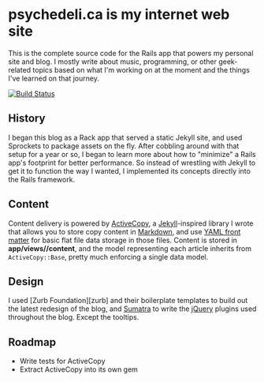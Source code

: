 psychedeli.ca is my internet web site
=====================================

This is the complete source code for the Rails app that powers my
personal site and blog. I mostly write about music, programming, or
other geek-related topics based on what I'm working on at the moment and
the things I've learned on that journey.

[![Build Status](https://secure.travis-ci.org/tubbo/psychedeli.ca.png?branch=master)](http://travis-ci.org/tubbo/psychedeli.ca)

History
-------

I began this blog as a Rack app that served a static Jekyll site, and
used Sprockets to package assets on the fly. After cobbling around with
that setup for a year or so, I began to learn more about how to
"minimize" a Rails app's footprint for better performance. So instead of
wrestling with Jekyll to get it to function the way I wanted, I
implemented its concepts directly into the Rails framework.

Content
-------

Content delivery is powered by [ActiveCopy][ac], a [Jekyll][jek]-inspired
library I wrote that allows you to store copy content in [Markdown][md],
and use [YAML front matter][yfm] for basic flat file data storage in those
files. Content is stored in **app/views/<your-model>/content**, and the model
representing each article inherits from `ActiveCopy::Base`, pretty much
enforcing a single data model.

Design
------

I used [Zurb Foundation][zurb] and their boilerplate templates to build out
the latest redesign of the blog, and [Sumatra][sum] to write the [jQuery][jq]
plugins used throughout the blog. Except the tooltips.

Roadmap
-------

- Write tests for ActiveCopy
- Extract ActiveCopy into its own gem

[sass]: http://sass-lang.com
[jq]: http://jquery.com
[jek]: http://github.com/mojombo/jekyll
[fork]: http://github.com/tubbo/jekyll
[liq]: http://github.com/shopify/liquid
[md]: http://daringfireball.net/projects/markdown/
[sprk]: https://github.com/sstephenson/sprockets
[rts]: https://github.com/rack/rack-contrib/pull/13
[cap]: https://github.com/capistrano/capistrano/wiki/Documentation-v2.x
[tckr]: https://github.com/tubbo/psychedeli.ca/blob/master/app/js/jquery.ticker.js
[rake]: http://rake.rubyforge.org
[ac]: http://psychedeli.ca/tag/active_copy
[yfm]: https://github.com/mojombo/jekyll/wiki/YAML-Front-Matter
[sum]: http://www.psychedeli.ca/2013/03/25/writing-jquery-plugins-with-coffeescript
